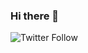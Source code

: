### Hi there 👋
![Twitter Follow](https://img.shields.io/twitter/follow/iamrezaghanbari?style=social)


